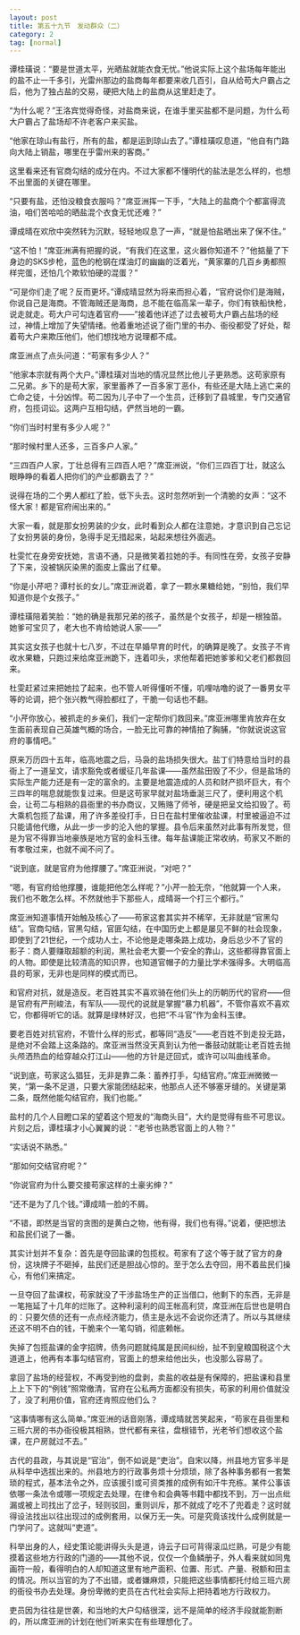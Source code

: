 ```yaml
---
layout: post
title: 第五十九节　发动群众（二）
category: 2
tag: [normal]
---
```


谭桂璜说：“要是世道太平，光晒盐就能衣食无忧。”他说实际上这个盐场每年能出的盐不止一千多引，光雷州那边的盐商每年都要来收几百引，自从给苟大户霸占之后，他为了独占盐的交易，硬把大陆上的盐商从这里赶走了。

“为什么呢？”王洛宾觉得奇怪，对盐商来说，在谁手里买盐都不是问题，为什么苟大户霸占了盐场却不许老客户来买盐。

“他家在琼山有盐行，所有的盐，都是运到琼山去了。”谭桂璜叹息道，“他自有门路向大陆上销盐，哪里在乎雷州来的客商。”

这里看来还有官商勾结的成分在内。不过大家都不懂明代的盐法是怎么样的，也想不出里面的关键在哪里。

“只要有盐，还怕没粮食衣服吗？”席亚洲挥一下手，“大陆上的盐商个个都富得流油，咱们苦哈哈的晒盐混个衣食无忧还难？”

谭成晴在欢欣中突然转为沉默，轻轻地叹息了一声，“就是怕盐晒出来了保不住。”

“这不怕！”席亚洲满有把握的说，“有我们在这里，这火器你知道不？”他掂量了下身边的SKS步枪，蓝色的枪钢在煤油灯的幽幽的泛着光，“黄家寨的几百乡勇都照样完蛋，还怕几个欺软怕硬的混蛋？”

“可是你们走了呢？反而更坏。”谭成晴显然为将来而担心着，“官府说你们是海贼，你说自己是海商。不管海贼还是海商，总不能在临高呆一辈子，你们有铁船快枪，说走就走。苟大户可勾连着官府――”接着他详述了过去被苟大户霸占盐场的经过，神情上增加了失望情绪。他着重地述说了衙门里的书办、衙役都受了好处，帮着苟大户来欺压他们，他们想找地方说理都不成。

席亚洲点了点头问道：“苟家有多少人？”

“他家本宗就有两个大户。”谭桂璜对当地的情况显然比他儿子更熟悉。这苟家原有二兄弟。乡下的是苟大家，家里蓄养了一百多家丁恶仆，有些还是大陆上逃亡来的亡命之徒，十分凶悍。苟二因为儿子中了一个生员，迁移到了县城里，专门交通官府，包揽词讼。这两户互相勾结，俨然当地的一霸。

“你们当时村里有多少人呢？”

“那时候村里人还多，三百多户人家。”

“三四百户人家，丁壮总得有三四百人吧？”席亚洲说，“你们三四百丁壮，就这么眼睁睁的看着人把你们的产业都霸去了？”

说得在场的二个男人都红了脸，低下头去。这时忽然听到一个清脆的女声：“这不怪大家！都是官府闹出来的。”

大家一看，就是那女扮男装的少女，此时看到众人都在注意她，才意识到自己忘记了女扮男装的身份，急得手足无措起来，站起来想往外面逃。

杜雯忙在身旁安抚她，言语不通，只是微笑着拉她的手。有同性在旁，女孩子安静了下来，没被锅灰染黑的面皮上露出了红晕。

“你是小芹吧？谭村长的女儿。”席亚洲说着，拿了一颗水果糖给她，“别怕，我们早知道你是个女孩子。”

谭桂璜陪着笑脸：“她的确是我那兄弟的孩子，虽然是个女孩子，却是一根独苗。她爹可宝贝了，老大也不肯给她说人家――”

其实这女孩子也就十七八岁，不过在早婚早育的时代，的确算是晚了。女孩子不肯收水果糖，只跑过来给席亚洲跪下，连着叩头，求他帮着把她爹爹和父老们都救回来。

杜雯赶紧过来把她拉了起来，也不管人听得懂听不懂，叽哩咕噜的说了一番男女平等的论调，把个张兴教气得脸都红了，干脆一句话也不翻。

“小芹你放心，被抓走的乡亲们，我们一定帮你们救回来。”席亚洲哪里肯放弃在女生面前表现自己英雄气概的场合，一脸无比可靠的神情拍了胸脯，“你就说说这官府的事情吧。”

原来万历四十五年，临高地震之后，马袅的盐场损失很大。盐丁们特意给当时的县衙上了一道呈文，请求豁免或者缓征几年盐课――虽然盐田毁了不少，但是盐场的实际生产能力还是有一定的富余的。主要是地震造成的人员和财产损坏巨大，有个三四年的喘息就能恢复过来。但是这苟家早就对盐场垂涎三尺了，便利用这个机会，让苟二与相熟的县衙里的书办商议，又贿赂了师爷，硬是把呈文给扣毁了。苟大乘机包揽了盐课，用了许多差役打手，日日在盐村里催收盐课，村里被逼迫不过只能请他代缴，从此一步一步的沦入他的掌握。县令后来虽然对此事有所发觉，但是为官不得罪当地豪族是地方官的金科玉律。每年盐课能正常收纳，苟家又不断的有孝敬过来，也就不闻不问了。

“说到底，就是官府为他撑腰了。”席亚洲说，“对吧？”

“嗯，有官府给他撑腰，谁能把他怎么样呢？”小芹一脸无奈，“他就算一个人来，我们也不敢怎么样。不然就他手下那些人，成晴哥一个打三个都行。”

席亚洲知道事情开始触及核心了――苟家这套其实并不稀罕，无非就是“官黑勾结”。官商勾结，官黑勾结，官匪勾结，在中国历史上都是屡见不鲜的社会现象，即使到了21世纪，一个成功人士，不论他是走哪条路上成功，身后总少不了官的影子：商人要赚取超额的利润，黑社会老大要一个安全的靠山，这些都得靠官面上的人物。即使是比较清高的知识界，也知道官帽子的力量比学术强得多。大明临高县的苟家，无非也是同样的模式而已。

和官府对抗，就是造反。老百姓其实不喜欢骑在他们头上的历朝历代的官府――但是官府有严刑峻法，有军队――现代的说就是掌握“暴力机器”，不管你喜欢不喜欢它，你都得听它的话。就算是绿林好汉，也把“不斗官”作为金科玉律。

要老百姓对抗官府，不管什么样的形式，都等同“造反”――老百姓不到走投无路，是绝对不会踏上这条路的。席亚洲当然没天真到认为他一番鼓动就能让老百姓去抛头颅洒热血的给穿越众打江山――他的方针是迂回式，或许可以叫曲线革命。

“说到底，苟家这么猖狂，无非是靠二条：蓄养打手，勾结官府。”席亚洲微微一笑，“第一条不足道，只要大家能团结起来，他那点人还不够塞牙缝的。关键是第二条，既然他能勾结官府，我们也能。”

盐村的几个人目瞪口呆的望着这个短发的“海商头目”，大约是觉得有些不可思议。片刻之后，谭桂璜才小心翼翼的说：“老爷也熟悉官面上的人物？”

“实话说不熟悉。”

“那如何交结官府呢？”

“你说官府为什么要交接苟家这样的土豪劣绅？”

“还不是为了几个钱。”谭成晴一脸的不屑。

“不错，即然是当官的贪图的是黄白之物，他有得，我们也有得。”说着，便把想法和盐民们说了一番。

其实计划并不复杂：首先是夺回盐课的包揽权。苟家有了这个等于就了官方的身份，这块牌子不砸掉，盐民们还是胆战心惊的。至于怎么去夺回，用不着盐民们操心，有他们来搞定。

一旦夺回了盐课权，苟家就没了干涉盐场生产的正当借口，他剩下的东西，无非是一笔拖延了十几年的烂账了。这种利滚利的阎王帐高利贷，席亚洲在后世也是明白的：只要欠债的还有一点点经济能力，债主是永远不会说你还清了。所以与其继续还这不明不白的钱，干脆来个一笔勾销，彻底赖帐。

失掉了包揽盐课的金字招牌，债务问题就纯属是民间纠纷，扯不到皇粮国税这个大道道上，他再有本事勾结官府，官面上的想来给他出头，也没那么容易了。

拿回了盐场的经营权，不再受到他的盘剥，卖盐的收益是有保障的，把盐课和县里上上下下的“例钱”照常缴清，官府在公私两方面都没有损失，苟家的利用价值就没了，没了利用价值，官府还肯照应他们么？

“这事情哪有这么简单。”席亚洲的话音刚落，谭成晴就苦笑起来，“苟家在县衙里和三班六房的书办衙役极其相熟，世代都有来往，盘根错节，光老爷们想收这个盐课，在户房就过不去。”

古代的县政，与其说是“官治”，倒不如说是“吏治”。自宋以降，州县地方官多半是从科举中选拔出来的。州县地方的行政事务烦十分烦琐，除了各种事务都有一套繁琐的程式，基本法令之外，应该援引或可资类推的成例有如汗牛充栋。某件公事该依哪一条法令或哪一项规定去处理，在律令和会典等书籍中都找不到，万一出点纰漏或被上司找出了岔子，轻则驳回，重则训斥，那不就成了吃不了兜着走？这时就得设法找出以往出现过的成例套用，以保万无一失。可是究竟该找什么成例就是一门学问了。这就叫“吏道”。

科举出身的人，经史策论能讲得头头是道，诗云子曰可背得滚瓜烂熟，可是少有能摸着这些地方行政的门道的――其他不说，仅仅一个鱼鳞册子，外人看来就如同鬼画符一般，看得明白的人却知道这里有地产面积、位置、形式、产量、税额和田主的情况。所以当官的为了不出错，或者嫌麻烦，只能把这些事情都托付给三班六房的衙役书办去处理。身份卑微的吏员在古代社会实际上把持着地方行政权力。

吏员因为往往是世袭，和当地的大户勾结很深，远不是简单的经济手段就能割断的，所以席亚洲的计划在他们听来实在有些理想化了。
